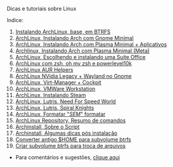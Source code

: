 Dicas e tutoriais sobre Linux

Indice:

01) [Instalando ArchLinux, base, em BTRFS](https://elppans.github.io/doc-linux/archLinux_instalacao_base_btrfs)  
02) [ArchLinux, Instalando Arch com Gnome Minimal](https://elppans.github.io/doc-linux/archlinux_gnome_minimal)  
03) [ArchLinux, Instalando Arch com Plasma Minimal + Aplicativos](https://elppans.github.io/doc-linux/archlinux_plasma_minimal)  
04) [Archlinux, Instalando Arch com Plasma Minimal (Meta)](https://elppans.github.io/doc-linux/archlinux_plasma_meta)  
05) [ArchLinux, Escolhendo e instalando uma Suite Office](https://elppans.github.io/doc-linux/archlinux_suite_office)  
06) [ArchLinux com zsh, oh my zsh e powerlevel10k](https://elppans.github.io/doc-linux/archlinux_zsh_ohmyzsh_powerlevel10k)  
07) [ArchLinux AUR Helpers](https://elppans.github.io/doc-linux/archlinux_aur_helpers)  
08) [ArchLinux NVidia Legacy + Wayland no Gnome](https://elppans.github.io/doc-linux/archlinux_nvidia_legacy_wayland_gnome)  
09) [ArchLinux, Virt-Manager + Cockpit](https://elppans.github.io/doc-linux/archlinux_virt-manager_cockpit)   
10) [ArchLinux, VMWare Workstation](https://elppans.github.io/doc-linux/archlinux_vmware-workstation)  
11) [ArchLinux, Instalando Steam](https://elppans.github.io/doc-linux/archlinux_steam)  
12) [ArchLinux, Lutris, Need For Speed World](https://elppans.github.io/doc-linux/arch_lutris_nfs)  
13) [ArchLinux, Lutris, Spiral Knights](https://elppans.github.io/doc-linux/arch_lutris_spiralknights)  
14) [ArchLinux, Formatar "*SEM*" formatar](https://elppans.github.io/doc-linux/archlinux_formatar_sem_formatar)  
15) [ArchLinux Repository, Resumo de comandos](https://elppans.github.io/doc-linux/Arch_Linux_Repository_Resumo_de_comandos)  
16) [Archinstall, Sobre o Script](https://elppans.github.io/doc-linux/archinstall_script)  
17) [Archinstall, Algumas dicas pós instalação](https://elppans.github.io/doc-linux/archinstall_tips_pos_inst)  
18) [Converter antigo $HOME para subvolume btrfs](https://elppans.github.io/doc-linux/converter_antigo_home_para_subvolume_btrfs)  
19) [Criar subvolume btrfs para troca de arquivos](https://elppans.github.io/doc-linux/criar_subvolume_btrfs_para_troca)  




* Para comentários e sugestões, [clique aqui](https://github.com/elppans/doc-linux/issues)  
